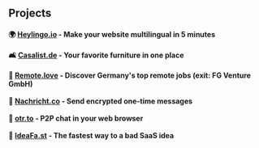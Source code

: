 ## Projects
#### 🌍 [Heylingo.io](https://heylingo.io) - Make your website multilingual in 5 minutes<br><br>🛋️ [Casalist.de](https://casalist.de) - Your favorite furniture in one place<br><br>🏡 [Remote.love](https://remote.love) - Discover Germany's top remote jobs (exit: FG Venture GmbH)<br><br>🔗 [Nachricht.co](https://nachricht.co) - Send encrypted one-time messages<br><br>💬 [otr.to](https://otr.to) - P2P chat in your web browser<br><br>💩 [IdeaFa.st](https://ideafa.st) - The fastest way to a bad SaaS idea<br>
